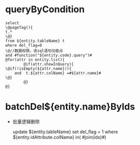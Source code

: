 queryByCondition
===


    select 
    \@pageTag(){
    t.*
    \@}
    from ${entity.tableName} t
    where del_flag=0 
    \@//数据权限，该sql语句功能点  
    and #function("${entity.code}.query")#
    @for(attr in entity.list){
    		@if(attr.showInQuery){
    \@if(!isEmpty(${attr.name})){
        and  t.${attr.colName} =#${attr.name}#
    \@}
    		@}
    @}
    
    
    

batchDel${entity.name}ByIds
===

* 批量逻辑删除

    update ${entity.tableName} set del_flag = 1 where ${entity.idAttribute.colName}  in( #join(ids)#)
    
